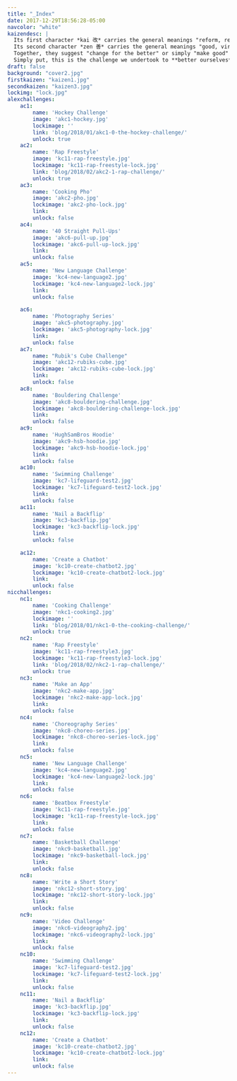 ```yaml
---
title: "_Index"
date: 2017-12-29T18:56:28-05:00
navcolor: "white"
kaizendesc: |
  Its first character *kai 改* carries the general meanings "reform, renew, change, make".<br />
  Its second character *zen 善* carries the general meanings "good, virtuous".<br/ >
  Together, they suggest "change for the better" or simply "make good" – what we in English would call "improve" or "improvement".<br/ >
  Simply put, this is the challenge we undertook to **better ourselves**.
draft: false
background: "cover2.jpg"
firstkaizen: "kaizen1.jpg"
secondkaizen: "kaizen3.jpg"
lockimg: "lock.jpg"
alexchallenges:
    ac1:
        name: 'Hockey Challenge'
        image: 'akc1-hockey.jpg'
        lockimage: ''
        link: 'blog/2018/01/akc1-0-the-hockey-challenge/'
        unlock: true
    ac2:
        name: 'Rap Freestyle'
        image: 'kc11-rap-freestyle.jpg'
        lockimage: 'kc11-rap-freestyle-lock.jpg'
        link: 'blog/2018/02/akc2-1-rap-challenge/'
        unlock: true
    ac3:
        name: 'Cooking Pho'
        image: 'akc2-pho.jpg'
        lockimage: 'akc2-pho-lock.jpg'
        link:
        unlock: false
    ac4:
        name: '40 Straight Pull-Ups'
        image: 'akc6-pull-up.jpg'
        lockimage: 'akc6-pull-up-lock.jpg'
        link:
        unlock: false
    ac5:
        name: 'New Language Challenge'
        image: 'kc4-new-language2.jpg'
        lockimage: 'kc4-new-language2-lock.jpg'
        link:
        unlock: false

    ac6:
        name: 'Photography Series'
        image: 'akc5-photography.jpg'
        lockimage: 'akc5-photography-lock.jpg'
        link:
        unlock: false
    ac7:
        name: "Rubik's Cube Challenge"
        image: 'akc12-rubiks-cube.jpg'
        lockimage: 'akc12-rubiks-cube-lock.jpg'
        link:
        unlock: false
    ac8:
        name: 'Bouldering Challenge'
        image: 'akc8-bouldering-challenge.jpg'
        lockimage: 'akc8-bouldering-challenge-lock.jpg'
        link:
        unlock: false
    ac9:
        name: 'HughSamBros Hoodie'
        image: 'akc9-hsb-hoodie.jpg'
        lockimage: 'akc9-hsb-hoodie-lock.jpg'
        link:
        unlock: false
    ac10:
        name: 'Swimming Challenge'
        image: 'kc7-lifeguard-test2.jpg'
        lockimage: 'kc7-lifeguard-test2-lock.jpg'
        link:
        unlock: false
    ac11:
        name: 'Nail a Backflip'
        image: 'kc3-backflip.jpg'
        lockimage: 'kc3-backflip-lock.jpg'
        link:
        unlock: false

    ac12:
        name: 'Create a Chatbot'
        image: 'kc10-create-chatbot2.jpg'
        lockimage: 'kc10-create-chatbot2-lock.jpg'
        link:
        unlock: false
nicchallenges:
    nc1:
        name: 'Cooking Challenge'
        image: 'nkc1-cooking2.jpg'
        lockimage: ''
        link: 'blog/2018/01/nkc1-0-the-cooking-challenge/'
        unlock: true
    nc2:
        name: 'Rap Freestyle'
        image: 'kc11-rap-freestyle3.jpg'
        lockimage: 'kc11-rap-freestyle3-lock.jpg'
        link: 'blog/2018/02/nkc2-1-rap-challenge/'
        unlock: true
    nc3:
        name: 'Make an App'
        image: 'nkc2-make-app.jpg'
        lockimage: 'nkc2-make-app-lock.jpg'
        link:
        unlock: false
    nc4:
        name: 'Choreography Series'
        image: 'nkc8-choreo-series.jpg'
        lockimage: 'nkc8-choreo-series-lock.jpg'
        link:
        unlock: false
    nc5:
        name: 'New Language Challenge'
        image: 'kc4-new-language2.jpg'
        lockimage: 'kc4-new-language2-lock.jpg'
        link:
        unlock: false
    nc6:
        name: 'Beatbox Freestyle'
        image: 'kc11-rap-freestyle.jpg'
        lockimage: 'kc11-rap-freestyle-lock.jpg'
        link:
        unlock: false
    nc7:
        name: 'Basketball Challenge'
        image: 'nkc9-basketball.jpg'
        lockimage: 'nkc9-basketball-lock.jpg'
        link:
        unlock: false
    nc8:
        name: 'Write a Short Story'
        image: 'nkc12-short-story.jpg'
        lockimage: 'nkc12-short-story-lock.jpg'
        link:
        unlock: false
    nc9:
        name: 'Video Challenge'
        image: 'nkc6-videography2.jpg'
        lockimage: 'nkc6-videography2-lock.jpg'
        link:
        unlock: false
    nc10:
        name: 'Swimming Challenge'
        image: 'kc7-lifeguard-test2.jpg'
        lockimage: 'kc7-lifeguard-test2-lock.jpg'
        link:
        unlock: false
    nc11:
        name: 'Nail a Backflip'
        image: 'kc3-backflip.jpg'
        lockimage: 'kc3-backflip-lock.jpg'
        link:
        unlock: false
    nc12:
        name: 'Create a Chatbot'
        image: 'kc10-create-chatbot2.jpg'
        lockimage: 'kc10-create-chatbot2-lock.jpg'
        link:
        unlock: false
---
```

